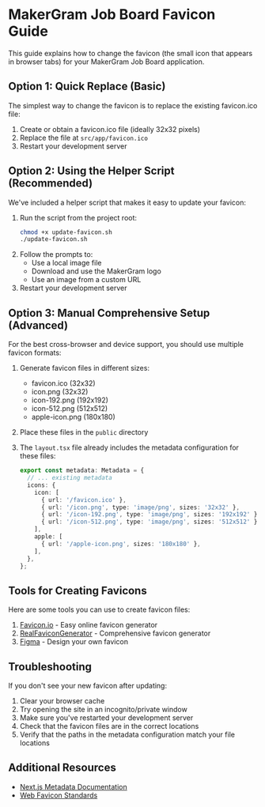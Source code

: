 # MakerGram Job Board Favicon Guide

This guide explains how to change the favicon (the small icon that appears in browser tabs) for your MakerGram Job Board application.

## Option 1: Quick Replace (Basic)

The simplest way to change the favicon is to replace the existing favicon.ico file:

1. Create or obtain a favicon.ico file (ideally 32x32 pixels)
2. Replace the file at `src/app/favicon.ico`
3. Restart your development server

## Option 2: Using the Helper Script (Recommended)

We've included a helper script that makes it easy to update your favicon:

1. Run the script from the project root:
   ```bash
   chmod +x update-favicon.sh
   ./update-favicon.sh
   ```
2. Follow the prompts to:
   - Use a local image file
   - Download and use the MakerGram logo
   - Use an image from a custom URL
3. Restart your development server

## Option 3: Manual Comprehensive Setup (Advanced)

For the best cross-browser and device support, you should use multiple favicon formats:

1. Generate favicon files in different sizes:
   - favicon.ico (32x32)
   - icon.png (32x32)
   - icon-192.png (192x192)
   - icon-512.png (512x512)
   - apple-icon.png (180x180)

2. Place these files in the `public` directory

3. The `layout.tsx` file already includes the metadata configuration for these files:
   ```typescript
   export const metadata: Metadata = {
     // ... existing metadata
     icons: {
       icon: [
         { url: '/favicon.ico' },
         { url: '/icon.png', type: 'image/png', sizes: '32x32' },
         { url: '/icon-192.png', type: 'image/png', sizes: '192x192' },
         { url: '/icon-512.png', type: 'image/png', sizes: '512x512' },
       ],
       apple: [
         { url: '/apple-icon.png', sizes: '180x180' },
       ],
     },
   };
   ```

## Tools for Creating Favicons

Here are some tools you can use to create favicon files:

1. [Favicon.io](https://favicon.io/) - Easy online favicon generator
2. [RealFaviconGenerator](https://realfavicongenerator.net/) - Comprehensive favicon generator
3. [Figma](https://www.figma.com/) - Design your own favicon

## Troubleshooting

If you don't see your new favicon after updating:

1. Clear your browser cache
2. Try opening the site in an incognito/private window
3. Make sure you've restarted your development server
4. Check that the favicon files are in the correct locations
5. Verify that the paths in the metadata configuration match your file locations

## Additional Resources

- [Next.js Metadata Documentation](https://nextjs.org/docs/app/api-reference/functions/generate-metadata)
- [Web Favicon Standards](https://www.w3.org/2005/10/howto-favicon)